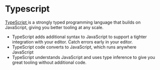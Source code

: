 # Typescript

[TypeScript ](https://www.typescriptlang.org/docs/handbook/intro.html)is a strongly typed programming language that builds on JavaScript, giving you better tooling at any scale.

- TypeScript adds additional syntax to JavaScript to support a tighter integration with your editor. Catch errors early in your editor.
- TypeScript code converts to JavaScript, which runs anywhere JavaScript
- TypeScript understands JavaScript and uses type inference to give you great tooling without additional code.
